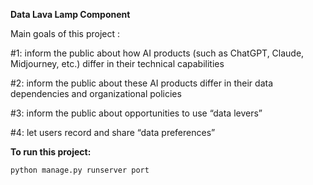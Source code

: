 **Data Lava Lamp Component**

Main goals of this project :

#1: inform the public about how AI products (such as ChatGPT, Claude, Midjourney, etc.) differ in their technical capabilities

#2: inform the public about these AI products differ in their data dependencies and organizational policies

#3: inform the public about opportunities to use “data levers”

#4: let users record and share “data preferences”


**To run this project:**
```
python manage.py runserver port
```

